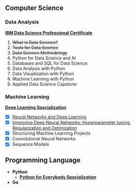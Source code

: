 ## Computer Science
### Data Analysis

[**IBM Data Science Professional Certificate**](https://www.coursera.org/professional-certificates/ibm-data-science)

1. ~~What is Data Science?~~
2. ~~Tools for Data Science~~
3. ~~Data Science Methodology~~
4. Python for Data Science and AI
5. Databases and SQL for Data Science
6. Data Analysis with Python
7. Data Visualization with Python
8. Machine Learning with Python
9. Applied Data Science Capstone

### Machine Learning
[**Deep Learning Specialization**](https://www.coursera.org/specializations/deep-learning)

- [x] [Neural Networks and Deep Learning](https://www.coursera.org/learn/neural-networks-deep-learning)
- [x] [Improving Deep Neural Networks: Hyperparameter tuning, Regularization and Optimization](https://www.coursera.org/learn/deep-neural-network)
- [x] Structuring Machine Learning Projects
- [x] Convolutional Neural Networks
- [x] Sequence Models

## Programming Language

* **Python**
  * [**Python for Everybody Specialization**](https://www.coursera.org/specializations/python)
* **Go** 